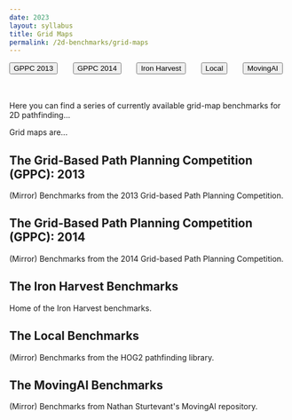 ```yaml
---
date: 2023
layout: syllabus
title: Grid Maps
permalink: /2d-benchmarks/grid-maps
---
```


<a href='{{ site.baseurl }}/2d-benchmarks/grid-maps/gppc-2013/'><button class='button syllabus'>GPPC 2013</button></a>&nbsp;&nbsp;&nbsp;&nbsp;&nbsp;&nbsp;
<a href='{{ site.baseurl }}/2d-benchmarks/grid-maps/gppc-2014/'><button class='button syllabus'>GPPC 2014</button></a>&nbsp;&nbsp;&nbsp;&nbsp;&nbsp;&nbsp;
<a href='{{ site.baseurl }}/2d-benchmarks/grid-maps/iron-harvest/'><button class='button syllabus'>Iron Harvest</button></a>&nbsp;&nbsp;&nbsp;&nbsp;&nbsp;&nbsp;
<a href='{{ site.baseurl }}/2d-benchmarks/grid-maps/local/'><button class='button syllabus'>Local</button></a>&nbsp;&nbsp;&nbsp;&nbsp;&nbsp;&nbsp;
<a href='{{ site.baseurl }}/2d-benchmarks/grid-maps/movingai/'><button class='button syllabus'>MovingAI</button></a>&nbsp;&nbsp;&nbsp;&nbsp;&nbsp;&nbsp;

<br>
Here you can find a series of currently available grid-map benchmarks for 2D pathfinding...

Grid maps are...

## The Grid-Based Path Planning Competition (GPPC): 2013

(Mirror) Benchmarks from the 2013 Grid-based Path Planning Competition.

## The Grid-Based Path Planning Competition (GPPC): 2014

(Mirror) Benchmarks from the 2014 Grid-based Path Planning Competition.

## The Iron Harvest Benchmarks

Home of the Iron Harvest benchmarks.

## The Local Benchmarks

(Mirror) Benchmarks from the HOG2 pathfinding library.

## The MovingAI Benchmarks

(Mirror) Benchmarks from Nathan Sturtevant's MovingAI repository.
